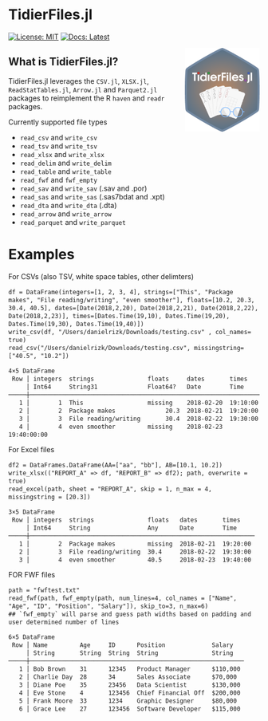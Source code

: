 # TidierFiles.jl

[![License: MIT](https://img.shields.io/badge/License-MIT-green.svg)](https://github.com/TidierOrg/Tidier.jl/blob/main/LICENSE)
[![Docs: Latest](https://img.shields.io/badge/Docs-Latest-blue.svg)](https://tidierorg.github.io/TidierFiles.jl/latest)

<img src="/assets/logo.png" align="right" style="padding-left:10px;" width="150"/>

## What is TidierFiles.jl?
TidierFiles.jl leverages the `CSV.jl`, `XLSX.jl`, `ReadStatTables.jl`, `Arrow.jl` and `Parquet2.jl `packages to reimplement the R `haven` and `readr` packages.

Currently supported file types 
- `read_csv` and `write_csv`
- `read_tsv` and `write_tsv`
- `read_xlsx` and `write_xlsx`
- `read_delim` and `write_delim`
- `read_table` and `write_table`
- `read_fwf` and `fwf_empty`
- `read_sav` and `write_sav` (.sav and .por)
- `read_sas` and `write_sas` (.sas7bdat and .xpt)
- `read_dta` and `write_dta` (.dta) 
- `read_arrow` and `write_arrow`
- `read_parquet` and `write_parquet`

# Examples
For CSVs (also TSV, white space tables, other delimters)
```
df = DataFrame(integers=[1, 2, 3, 4], strings=["This", "Package makes", "File reading/writing", "even smoother"], floats=[10.2, 20.3, 30.4, 40.5], dates=[Date(2018,2,20), Date(2018,2,21), Date(2018,2,22), Date(2018,2,23)], times=[Dates.Time(19,10), Dates.Time(19,20), Dates.Time(19,30), Dates.Time(19,40)])
write_csv(df, "/Users/danielrizk/Downloads/testing.csv" , col_names= true)
read_csv("/Users/danielrizk/Downloads/testing.csv", missingstring=["40.5", "10.2"])
```
```
4×5 DataFrame
 Row │ integers  strings               floats     dates       times    
     │ Int64     String31              Float64?   Date        Time     
─────┼─────────────────────────────────────────────────────────────────
   1 │        1  This                  missing    2018-02-20  19:10:00
   2 │        2  Package makes              20.3  2018-02-21  19:20:00
   3 │        3  File reading/writing       30.4  2018-02-22  19:30:00
   4 │        4  even smoother         missing    2018-02-23  19:40:00:00
```

For Excel files
```
df2 = DataFrames.DataFrame(AA=["aa", "bb"], AB=[10.1, 10.2])
write_xlsx(("REPORT_A" => df, "REPORT_B" => df2); path, overwrite = true)
read_excel(path, sheet = "REPORT_A", skip = 1, n_max = 4, missingstring = [20.3])
```
```
3×5 DataFrame
 Row │ integers  strings               floats   dates       times    
     │ Int64     String                Any      Date        Time     
─────┼───────────────────────────────────────────────────────────────
   1 │        2  Package makes         missing  2018-02-21  19:20:00
   2 │        3  File reading/writing  30.4     2018-02-22  19:30:00
   3 │        4  even smoother         40.5     2018-02-23  19:40:00

```
FOR FWF files
```
path = "fwftest.txt"
read_fwf(path, fwf_empty(path, num_lines=4, col_names = ["Name", "Age", "ID", "Position", "Salary"]), skip_to=3, n_max=6)
## `fwf_empty` will parse and guess path widths based on padding and user determined number of lines
```
```
6×5 DataFrame
 Row │ Name         Age     ID      Position             Salary   
     │ String       String  String  String               String   
─────┼────────────────────────────────────────────────────────────
   1 │ Bob Brown    31      12345   Product Manager      $110,000
   2 │ Charlie Day  28      34      Sales Associate      $70,000
   3 │ Diane Poe    35      23456   Data Scientist       $130,000
   4 │ Eve Stone    4       123456  Chief Financial Off  $200,000
   5 │ Frank Moore  33      1234    Graphic Designer     $80,000
   6 │ Grace Lee    27      123456  Software Developer   $115,000
```
